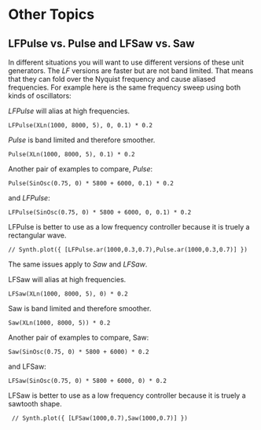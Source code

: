 # Other Topics

## LFPulse vs. Pulse and LFSaw vs. Saw

In different situations you will want to use different versions of these unit generators. The _LF_ versions are faster but are not band limited.  That means that they can fold over the Nyquist frequency and cause aliased frequencies. For example here is the same frequency sweep using both kinds of oscillators:

_LFPulse_ will alias at high frequencies.

	LFPulse(XLn(1000, 8000, 5), 0, 0.1) * 0.2

_Pulse_ is band limited and therefore smoother.

	Pulse(XLn(1000, 8000, 5), 0.1) * 0.2

Another pair of examples to compare, _Pulse_:

	Pulse(SinOsc(0.75, 0) * 5800 + 6000, 0.1) * 0.2

and _LFPulse_:

	LFPulse(SinOsc(0.75, 0) * 5800 + 6000, 0, 0.1) * 0.2

LFPulse is better to use as a low frequency controller because it is truely a rectangular wave.

	// Synth.plot({ [LFPulse.ar(1000,0.3,0.7),Pulse.ar(1000,0.3,0.7)] })

The same issues apply to _Saw_ and _LFSaw_.

LFSaw will alias at high frequencies.

	LFSaw(XLn(1000, 8000, 5), 0) * 0.2

Saw is band limited and therefore smoother.

	Saw(XLn(1000, 8000, 5)) * 0.2

Another pair of examples to compare, Saw:

	Saw(SinOsc(0.75, 0) * 5800 + 6000) * 0.2

and LFSaw:

	LFSaw(SinOsc(0.75, 0) * 5800 + 6000, 0) * 0.2

LFSaw is better to use as a low frequency controller because it is truely a sawtooth shape.

	 // Synth.plot({ [LFSaw(1000,0.7),Saw(1000,0.7)] })
